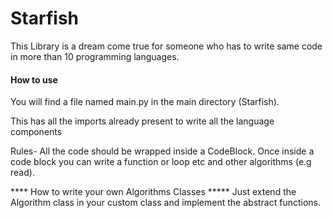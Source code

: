 # Starfish

This Library is a dream come true for someone who has to write same code in more than 10 programming languages.

#### How to use #### 
You will find a file named main.py in the main directory (Starfish).

This has all the imports already present to write all the language components

Rules-
All the code should be wrapped inside a CodeBlock.
Once inside a code block you can write a function or loop etc and other algorithms (e.g read).

**** How to write your own Algorithms Classes *****
Just extend the Algorithm class in your custom class and implement the abstract functions.
